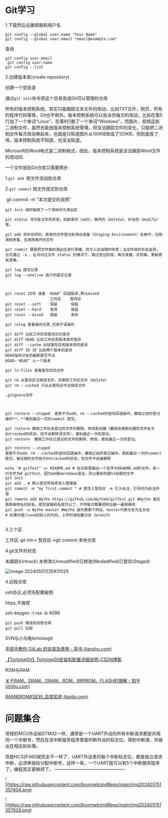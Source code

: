 # Git学习

1.下载然后设置邮箱和用户名

```
git config --global user.name "Your Name"
git config --global user.email "email@example.com"
```

  查询

```
git config user.email
 git config user.name 
git config --list
```

2.创建版本库(create repository)

  创建一个空目录

  通过`git init`命令把这个目录变成Git可以管理的仓库

  所有的版本控制系统，其实只能跟踪文本文件的改动，比如TXT文件，网页，所有的程序代码等等，Git也不例外。版本控制系统可以告诉你每次的改动，比如在第5行加了一个单词“Linux”，在第8行删了一个单词“Windows”。而图片、视频这些二进制文件，虽然也能由版本控制系统管理，但没法跟踪文件的变化，只能把二进制文件每次改动串起来，也就是只知道图片从100KB改成了120KB，但到底改了啥，版本控制系统不知道，也没法知道。

  Microsoft的Word格式是二进制格式，因此，版本控制系统是没法跟踪Word文件的改动的.

一个文件放到Git仓库只需要两步:

  1.`git add `把文件添加到仓库

  2.`git commit` 把文件提交到仓库

​    git commit -m "本次提交的说明"

```
git init 临时租用了一个场地作为演出区

git status 寻问各文件的状态，如新来的（add）、离开的（delete）、补妆的（modify）等。

git add 将补妆好的、新来的文件登记到演出准备（Staging Environment）名册中，注销演技老套、生病而离开的文件

git commit 便是把文件推到演出区进行录播，供万人在线随时欣赏；当文件临时补妆返场，也可通过 -a ，在寻问过文件 status 的情况下，跳过登记阶段，再次录播，并剪辑、更新原有录像。

git log 提交记录
git log --oneline 简介的提交记录



git reset ID号 或者  HEAD^ 回退版本,默认mixed
					工作区    暂存区
git reset --soft    保留	    保留
git reset --hard    丢弃		保留
git reset --mixed	保留		丢弃

git relog 查看操作记录,可用于误操作

git diff 比较工作区和暂存区的差异
git diff HEAD 比较工作区和版本库的差异
git diff --cache 比较暂存区和版本库的差异
git diff ID ID 比较两个版本的差异
HEAD指向分支的最新提交节点
HEAD~ HEAD^ 上一个版本

git ls-files 查看暂存区的文件

git rm 从暂存区注销该文件，并删除工作区文件（delete）
git rm --cached 只从从暂存区中注销该文件

.gitgnore文件



git restore --staged  是若干次add、rm --cached的逆向回退操作，撤销之前的登记操作**，**直到最近一次的commit 提交。

git restore 撤销工作区未登记的文件的删除、修改和创建（撤销会使新创建的文件处于Untracked的状态，但不会删除该文件），直到最近一次的登记。
git restore  撤销工作区已登记的文件的删除、修改，直到最近一次的登记。

git restore --staged 
是若干次add、rm --cached的逆向回退操作，撤销之前的登记操作，直到最近一次的commit 提交，被注销的文件处于Untracked的状态，但文件不会被删除
```



```
echo "# gitTest" >> README.md # 在仓库里输出一个名字为README.md的文件，有一行文字为# gitTest，因为md是markdown语法，所以看到的是h1标题的文字
git init
git add . # 默认提交所有修改入管理器
git commit -m "my first commit " # 提交入暂存区 -m 引入标注，引号内为标注内容
git remote add Wythe https://github.com/WytheO/gitTest.git #Wythe 是后面那串网址的别名，提交就输别名就可以了，不然每次都要把网址输一遍很麻烦
git push -u Wythe master #Wythe 就代表那个网址，master代表分支为主分支
# 如果你是clone的别人的代码，上传时请创建分支（branch）


```

3.三个区

工作区-git init-> 暂存区->git commit 本地仓库

4.git文件的状态

  未跟踪(Untrack)  未修改(Unmodified)已修改(Modedified)已暂存(Staged)

![image-20240501235931025](E:\Git_Projecr\Typora_project\Typora_pic\image-20240501235931025.png)



4.远程仓库

ssh协议,必须先配置秘钥

https,不推荐

ssh-keygen -t rsa -b 4096

```
git push 推送到远程仓库
git pull 拉取
```



SVN与小乌龟tortoisegit

[手把手教你 GitLab 的安装及使用 - 简书 (jianshu.com)](https://www.jianshu.com/p/b04356e014fa)

[【TortoiseGit】TortoiseGit安装和配置详细说明-CSDN博客](https://blog.csdn.net/weixin_44299027/article/details/121178817)

ROM与RAM

[关于RAM、SRAM、DRAM、ROM、RRPROM、FLASH的理解 - 知乎 (zhihu.com)](https://zhuanlan.zhihu.com/p/70273183)

[RAM和ROM的区别_百度知道 (baidu.com)](https://zhidao.baidu.com/question/81373514.html)



# 问题集合

常规的MCU外设如STM32一样，通常是一个UART外设的所有中断请求都是共用同一个中断号，然后在该中断服务程序里面判断外设的标志位，得到中断源，并做出在相应和处理。

但是HC32F460就完全不一样了，UART外设里的每个中断标志位，都是独立请求中断，必须单独给分配中断号，这样一来，一个UART就可以有5个中断服务程序了，编程其实更麻烦了。
————————————————



![(https://raw.githubusercontent.com/boomwb/mdRepo/main/img202405151357404.png)

![(https://raw.githubusercontent.com/boomwb/mdRepo/main/img202405151357628.png)



